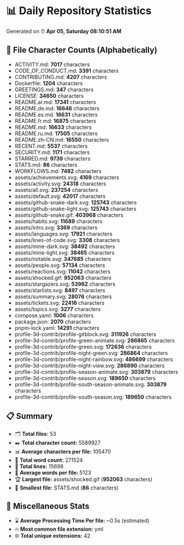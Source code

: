 # 📊 Daily Repository Statistics
Generated on ⏰ **Apr 05, Saturday 08:10:51 AM**

## 📂 File Character Counts (Alphabetically)
- ACTIVITY.md: **7017** characters
- CODE_OF_CONDUCT.md: **3391** characters
- CONTRIBUTING.md: **4207** characters
- Dockerfile: **1204** characters
- GREETINGS.md: **347** characters
- LICENSE: **34650** characters
- README.ar.md: **17341** characters
- README.de.md: **16648** characters
- README.es.md: **16631** characters
- README.fr.md: **16875** characters
- README.md: **16633** characters
- README.ru.md: **17505** characters
- README.zh-CN.md: **16550** characters
- RECENT.md: **5537** characters
- SECURITY.md: **1171** characters
- STARRED.md: **9739** characters
- STATS.md: **86** characters
- WORKFLOWS.md: **7482** characters
- assets/achievements.svg: **4169** characters
- assets/activity.svg: **24318** characters
- assets/all.svg: **237254** characters
- assets/default.svg: **42017** characters
- assets/github-snake-dark.svg: **125743** characters
- assets/github-snake-light.svg: **125743** characters
- assets/github-snake.gif: **403968** characters
- assets/habits.svg: **11689** characters
- assets/intro.svg: **3369** characters
- assets/languages.svg: **17921** characters
- assets/lines-of-code.svg: **3308** characters
- assets/mine-dark.svg: **38492** characters
- assets/mine-light.svg: **38465** characters
- assets/notable.svg: **347685** characters
- assets/people.svg: **57134** characters
- assets/reactions.svg: **11042** characters
- assets/shocked.gif: **952063** characters
- assets/stargazers.svg: **53962** characters
- assets/starlists.svg: **8497** characters
- assets/summary.svg: **28076** characters
- assets/tickets.svg: **22416** characters
- assets/topics.svg: **3277** characters
- compose.yaml: **1006** characters
- package.json: **2070** characters
- pnpm-lock.yaml: **14291** characters
- profile-3d-contrib/profile-gitblock.svg: **311926** characters
- profile-3d-contrib/profile-green-animate.svg: **286865** characters
- profile-3d-contrib/profile-green.svg: **172636** characters
- profile-3d-contrib/profile-night-green.svg: **286864** characters
- profile-3d-contrib/profile-night-rainbow.svg: **486699** characters
- profile-3d-contrib/profile-night-view.svg: **286890** characters
- profile-3d-contrib/profile-season-animate.svg: **303879** characters
- profile-3d-contrib/profile-season.svg: **189650** characters
- profile-3d-contrib/profile-south-season-animate.svg: **303879** characters
- profile-3d-contrib/profile-south-season.svg: **189650** characters

## 📋 Summary
- 🗂️ **Total files:** 53
- ✒️ **Total character count:** 5589927
- 📊 **Average characters per file:** 105470
- 📝 **Total word count:** 271524
- 🧾 **Total lines:** 15698
- 📐 **Average words per file:** 5123
- 🏆 **Largest file:** assets/shocked.gif (**952063** characters)
- 🥉 **Smallest file:** STATS.md (**86** characters)

## 🌟 Miscellaneous Stats
- ⌛ **Average Processing Time Per file:** ~0.5s (estimated)
- 🔥 **Most common file extension:** yml
- 🌐 **Total unique extensions:** 42
